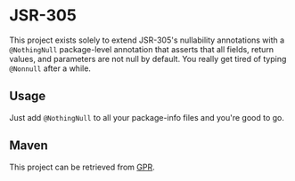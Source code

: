 # JSR-305

This project exists solely to extend JSR-305's nullability annotations with a `@NothingNull` package-level annotation that asserts that all fields, return values, and parameters are not null by default. You really get tired of typing `@Nonnull` after a while.

## Usage

Just add `@NothingNull` to all your package-info files and you're good to go.

## Maven

This project can be retrieved from [GPR](https://github.com/phantamanta44/jsr305/packages).
